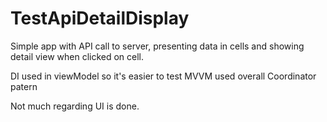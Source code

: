 # TestApiDetailDisplay

Simple app with API call to server, presenting data in cells and showing detail view when clicked on cell.

DI used in viewModel so it's easier to test
MVVM used overall 
Coordinator patern

Not much regarding UI is done.
